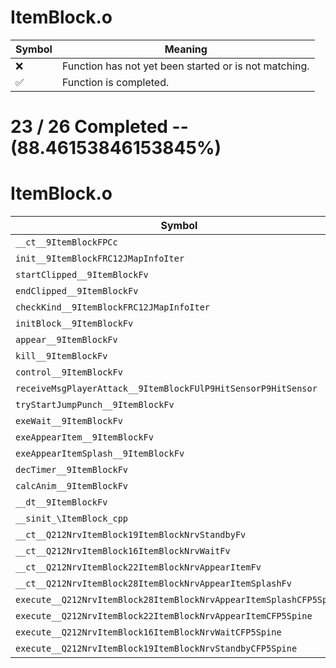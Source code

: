 # ItemBlock.o
| Symbol | Meaning 
| ------------- | ------------- 
| :x: | Function has not yet been started or is not matching. 
| :white_check_mark: | Function is completed. 


# 23 / 26 Completed -- (88.46153846153845%)
# ItemBlock.o
| Symbol | Decompiled? |
| ------------- | ------------- |
| `__ct__9ItemBlockFPCc` | :white_check_mark: |
| `init__9ItemBlockFRC12JMapInfoIter` | :white_check_mark: |
| `startClipped__9ItemBlockFv` | :white_check_mark: |
| `endClipped__9ItemBlockFv` | :white_check_mark: |
| `checkKind__9ItemBlockFRC12JMapInfoIter` | :white_check_mark: |
| `initBlock__9ItemBlockFv` | :x: |
| `appear__9ItemBlockFv` | :white_check_mark: |
| `kill__9ItemBlockFv` | :white_check_mark: |
| `control__9ItemBlockFv` | :x: |
| `receiveMsgPlayerAttack__9ItemBlockFUlP9HitSensorP9HitSensor` | :white_check_mark: |
| `tryStartJumpPunch__9ItemBlockFv` | :white_check_mark: |
| `exeWait__9ItemBlockFv` | :white_check_mark: |
| `exeAppearItem__9ItemBlockFv` | :x: |
| `exeAppearItemSplash__9ItemBlockFv` | :white_check_mark: |
| `decTimer__9ItemBlockFv` | :white_check_mark: |
| `calcAnim__9ItemBlockFv` | :white_check_mark: |
| `__dt__9ItemBlockFv` | :white_check_mark: |
| `__sinit_\ItemBlock_cpp` | :white_check_mark: |
| `__ct__Q212NrvItemBlock19ItemBlockNrvStandbyFv` | :white_check_mark: |
| `__ct__Q212NrvItemBlock16ItemBlockNrvWaitFv` | :white_check_mark: |
| `__ct__Q212NrvItemBlock22ItemBlockNrvAppearItemFv` | :white_check_mark: |
| `__ct__Q212NrvItemBlock28ItemBlockNrvAppearItemSplashFv` | :white_check_mark: |
| `execute__Q212NrvItemBlock28ItemBlockNrvAppearItemSplashCFP5Spine` | :white_check_mark: |
| `execute__Q212NrvItemBlock22ItemBlockNrvAppearItemCFP5Spine` | :white_check_mark: |
| `execute__Q212NrvItemBlock16ItemBlockNrvWaitCFP5Spine` | :white_check_mark: |
| `execute__Q212NrvItemBlock19ItemBlockNrvStandbyCFP5Spine` | :white_check_mark: |
